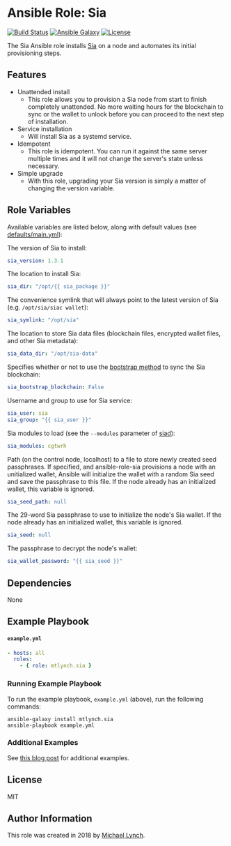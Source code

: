 # Ansible Role: Sia

[![Build Status](https://travis-ci.org/mtlynch/ansible-role-sia.svg?branch=master)](https://travis-ci.org/mtlynch/ansible-role-sia)
[![Ansible Galaxy](https://img.shields.io/badge/ansible--galaxy-sia-blue.svg?style=flat-square)](https://galaxy.ansible.com/mtlynch/sia)
[![License](http://img.shields.io/:license-mit-blue.svg?style=flat-square)](LICENSE)

The Sia Ansible role installs [Sia](https://sia.tech/) on a node and automates its initial provisioning steps.

## Features

* Unattended install
  * This role allows you to provision a Sia node from start to finish completely unattended. No more waiting hours for the blockchain to sync or the wallet to unlock before you can proceed to the next step of installation.
* Service installation
  * Will install Sia as a systemd service.
* Idempotent
  * This role is idempotent. You can run it against the same server multiple times and it will not change the server's state unless necessary.
* Simple upgrade
  * With this role, upgrading your Sia version is simply a matter of changing the version variable.

## Role Variables

Available variables are listed below, along with default values (see [defaults/main.yml](defaults/main.yml)):

The version of Sia to install:

```yaml
sia_version: 1.3.1
```

The location to install Sia:

```yaml
sia_dir: "/opt/{{ sia_package }}"
```

The convenience symlink that will always point to the latest version of Sia (e.g. `/opt/sia/siac wallet`):

```yaml
sia_symlink: "/opt/sia"
```

The location to store Sia data files (blockchain files, encrypted wallet files, and other Sia metadata):

```yaml
sia_data_dir: "/opt/sia-data"
```

Specifies whether or not to use the [bootstrap method](https://siawiki.tech/daemon/bootstrapping_the_blockchain) to sync the Sia blockchain:

```yaml
sia_bootstrap_blockchain: False
```

Username and group to use for Sia service:

```yaml
sia_user: sia
sia_group: "{{ sia_user }}"
```

Sia modules to load (see the `--modules` parameter of [siad](https://github.com/NebulousLabs/Sia/blob/master/cmd/siad/main.go)):

```yaml
sia_modules: cgtwrh
```

Path (on the control node, localhost) to a file to store newly created seed passphrases. If specified, and ansible-role-sia provisions a node with an unitialized wallet, Ansible will initialize the wallet with a random Sia seed and save the passphrase to this file. If the node already has an initialized wallet, this variable is ignored.

```yaml
sia_seed_path: null
```

The 29-word Sia passphrase to use to initialize the node's Sia wallet. If the node already has an initialized wallet, this variable is ignored.

```yaml
sia_seed: null
```

The passphrase to decrypt the node's wallet:

```yaml
sia_wallet_password: "{{ sia_seed }}"
```

## Dependencies

None

## Example Playbook

#### `example.yml`

```yaml
- hosts: all
  roles:
    - { role: mtlynch.sia }
```

### Running Example Playbook

To run the example playbook, `example.yml` (above), run the following commands:

```shell
ansible-galaxy install mtlynch.sia
ansible-playbook example.yml
```

### Additional Examples

See [this blog post](https://blog.spaceduck.io/automating-sia-setup/) for additional examples.

## License

MIT

## Author Information

This role was created in 2018 by [Michael Lynch](https://mtlynch.io).
